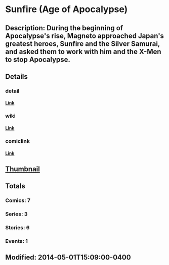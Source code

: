 # Sunfire (Age of Apocalypse)
## Description: During the beginning of Apocalypse's rise, Magneto approached Japan's greatest heroes, Sunfire and the Silver Samurai, and asked them to work with him and the X-Men to stop Apocalypse.
## Details
### detail
#### [Link](http://marvel.com/comics/characters/1010981/sunfire_age_of_apocalypse?utm_campaign=apiRef&utm_source=225578a89fc76f3d20fbffda5d17a88d)
### wiki
#### [Link](http://marvel.com/universe/Sunfire_(Age_of_Apocalypse)?utm_campaign=apiRef&utm_source=225578a89fc76f3d20fbffda5d17a88d)
### comiclink
#### [Link](http://marvel.com/comics/characters/1010981/sunfire_age_of_apocalypse?utm_campaign=apiRef&utm_source=225578a89fc76f3d20fbffda5d17a88d)
## [Thumbnail](http://i.annihil.us/u/prod/marvel/i/mg/6/40/53629baa391c6.jpg)
## Totals
### Comics: 7
### Series: 3
### Stories: 6
### Events: 1
## Modified: 2014-05-01T15:09:00-0400